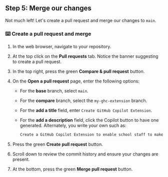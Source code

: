 ## Step 5: Merge our changes

Not much left! Let's create a pull request and merge our changes to `main`.

### :keyboard: Create a pull request and merge

1. In the web browser, navigate to your repository.
1. At the top click on the **Pull requests** tab. Notice the banner suggesting to create a pull request.
1. In the top right, press the green **Compare & pull request** button.
1. On the **Open a pull request** page, enter the following options:

   - For the **base** branch, select `main`.
   - For the **compare** branch, select the `my-ghc-extension` branch.
   - For the **add a title** field, enter `Create GitHub Copilot Extension`.
   - For the **add a description** field, click the Copilot button to have one generated.
     Alternately, you write your own such as:

     ```md
     Create a GitHub Copilot Extension to enable school staff to make their customized web and desktop applications.
     ```

1. Press the green **Create pull request** button.
1. Scroll down to review the commit history and ensure your changes are present.
1. At the bottom, press the green **Merge pull request** button.
